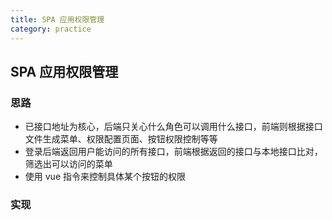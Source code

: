 ```yaml
---
title: SPA 应用权限管理
category: practice
---
```


## SPA 应用权限管理

### 思路

- 已接口地址为核心，后端只关心什么角色可以调用什么接口，前端则根据接口文件生成菜单、权限配置页面、按钮权限控制等等
- 登录后端返回用户能访问的所有接口，前端根据返回的接口与本地接口比对，筛选出可以访问的菜单
- 使用 vue 指令来控制具体某个按钮的权限

### 实现